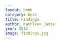 ```yaml
---
layout: book
category: book
title: Findings
author: Kathleen Jamie
year: 2012
image: findings.jpg
---
```

